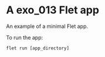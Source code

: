 # A exo_013 Flet app

An example of a minimal Flet app.

To run the app:

```
flet run [app_directory]
```